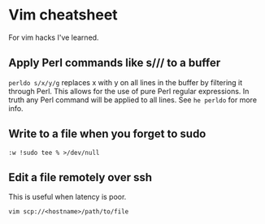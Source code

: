 # Vim cheatsheet

For vim hacks I've learned.

## Apply Perl commands like s/// to a buffer

`perldo s/x/y/g` replaces x with y on all lines in the buffer by filtering it
through Perl. This allows for the use of pure Perl regular expressions. In
truth any Perl command will be applied to all lines. See `he perldo` for more
info.

## Write to a file when you forget to sudo

`:w !sudo tee % >/dev/null`

## Edit a file remotely over ssh

This is useful when latency is poor.

`vim scp://<hostname>/path/to/file`

